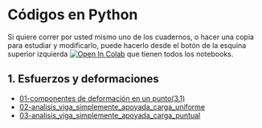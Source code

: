 # Códigos en Python

Si quiere correr por usted mismo uno de los cuadernos, o hacer una copia para estudiar y modificarlo, puede hacerlo desde el botón de la esquina superior izquierda <a href="https://colab.research.google.com/?hl=es" target="_parent"><img src="https://colab.research.google.com/assets/colab-badge.svg" alt="Open In Colab"/></a> que tienen todos los notebooks.

## 1. Esfuerzos y deformaciones

* [01-componentes de deformación en un punto(3.1)](01_(3_1)_componentes_deformacion_punto.ipynb)
* [02-analisis_viga_simplemente_apoyada_carga_uniforme](02-analisis_viga_simplemente_apoyada_carga_uniforme.ipynb)
* [03-analisis_viga_simplemente_apoyada_carga_puntual](03-analisis_viga_simplemente_apoyada_carga_puntual.ipynb)
